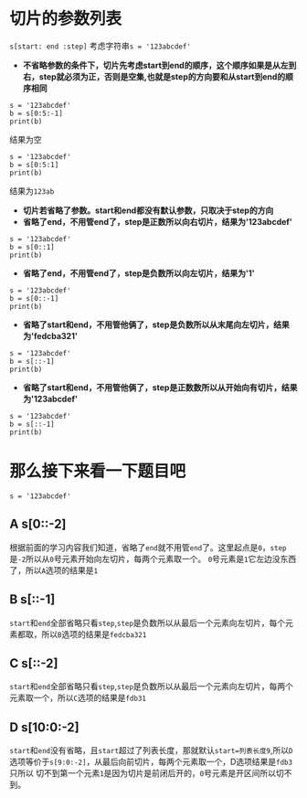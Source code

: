 # 切片的参数列表
`s[start: end :step]`
考虑字符串`s = '123abcdef'`  
+ **不省略参数的条件下，切片先考虑start到end的顺序，这个顺序如果是从左到右，step就必须为正，否则是空集,也就是step的方向要和从start到end的顺序相同**  
```
s = '123abcdef' 
b = s[0:5:-1]
print(b)
```
结果为空
```
s = '123abcdef'
b = s[0:5:1]
print(b)
```
结果为`123ab`
+ **切片若省略了参数。start和end都没有默认参数，只取决于step的方向**  
+ **省略了end，不用管end了，step是正数所以向右切片，结果为'123abcdef'**
```
s = '123abcdef'
b = s[0::1]
print(b)
```
+ **省略了end，不用管end了，step是负数所以向左切片，结果为'1'**
```
s = '123abcdef'
b = s[0::-1]
print(b)
```
+ **省略了start和end，不用管他俩了，step是负数所以从末尾向左切片，结果为'fedcba321'**
```
s = '123abcdef'
b = s[::-1]
print(b)
```
+ **省略了start和end，不用管他俩了，step是正数数所以从开始向有切片，结果为'123abcdef'**
```
s = '123abcdef'
b = s[::-1]
print(b)
```

# 那么接下来看一下题目吧 
```s = '123abcdef'```
## A   s[0::-2]
根据前面的学习内容我们知道，省略了`end`就不用管`end`了。这里起点是`0`，`step`是`-2`所以从`0`号元素开始向左切片，每两个元素取一个。
`0`号元素是`1`它左边没东西了，所以`A`选项的结果是`1`
## B   s[::-1]
`start`和`end`全部省略只看`step`,`step`是负数所以从最后一个元素向左切片，每个元素都取，所以`B`选项的结果是`fedcba321`
## C   s[::-2]
`start`和`end`全部省略只看`step`,`step`是负数所以从最后一个元素向左切片，每两个元素取一个，所以`C`选项的结果是`fdb31`
## D   s[10:0:-2]
`start`和`end`没有省略，且`start`超过了列表长度，那就默认`start=列表长度9`,所以`D`选项等价于`s[9:0:-2]`，从最后向前切片，每两个元素取一个，D选项结果是`fdb3`只所以
切不到第一个元素`1`是因为切片是前闭后开的，`0`号元素是开区间所以切不到。








